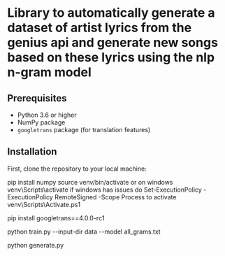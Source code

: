 # Library to automatically generate a dataset of artist lyrics from the genius api and generate new songs based on these lyrics using the nlp n-gram model

## Prerequisites
- Python 3.6 or higher
- NumPy package
- `googletrans` package (for translation features)

## Installation
First, clone the repository to your local machine:

pip install numpy
source venv/bin/activate or on windows venv\Scripts\activate
if windows has issues do
Set-ExecutionPolicy -ExecutionPolicy RemoteSigned -Scope Process
to activate
venv\Scripts\Activate.ps1

pip install googletrans==4.0.0-rc1

python train.py --input-dir data --model all_grams.txt

python generate.py

